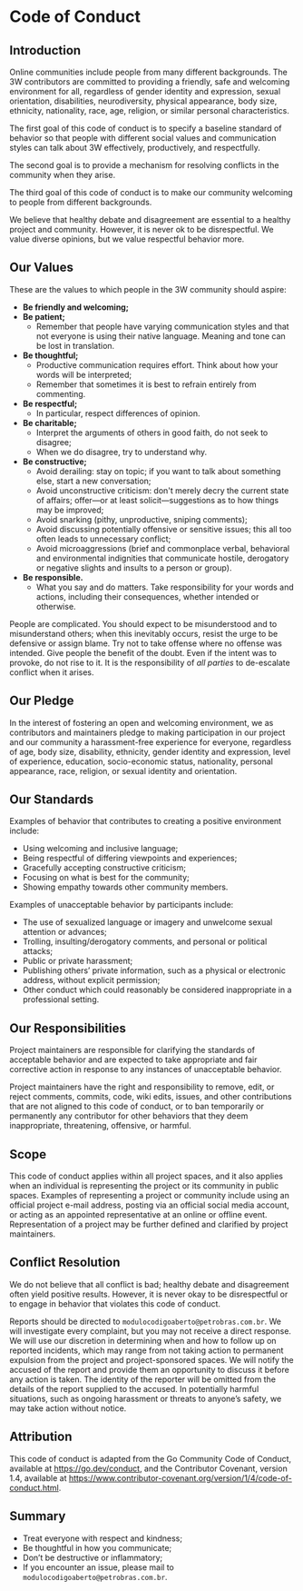 # Code of Conduct

## Introduction

Online communities include people from many different backgrounds. The 3W contributors are committed to providing a friendly, safe and welcoming environment for all, regardless of gender identity and expression, sexual orientation, disabilities, neurodiversity, physical appearance, body size, ethnicity, nationality, race, age, religion, or similar personal characteristics.

The first goal of this code of conduct is to specify a baseline standard of behavior so that people with different social values and communication styles can talk about 3W effectively, productively, and respectfully.

The second goal is to provide a mechanism for resolving conflicts in the community when they arise.

The third goal of this code of conduct is to make our community welcoming to people from different backgrounds.

We believe that healthy debate and disagreement are essential to a healthy project and community. However, it is never ok to be disrespectful. We value diverse opinions, but we value respectful behavior more.

## Our Values

These are the values to which people in the 3W community should aspire:

* **Be friendly and welcoming;**
* **Be patient;** 
  * Remember that people have varying communication styles and that not everyone is using their native language. Meaning and tone can be lost in translation.
* **Be thoughtful;** 
  * Productive communication requires effort. Think about how your words will be interpreted;
  * Remember that sometimes it is best to refrain entirely from commenting.
* **Be respectful;** 
  * In particular, respect differences of opinion.
* **Be charitable;** 
  * Interpret the arguments of others in good faith, do not seek to disagree;
  * When we do disagree, try to understand why.
* **Be constructive;** 
  * Avoid derailing: stay on topic; if you want to talk about something else, start a new conversation;
  * Avoid unconstructive criticism: don't merely decry the current state of affairs; offer—or at least solicit—suggestions as to how things may be improved;
  * Avoid snarking (pithy, unproductive, sniping comments);
  * Avoid discussing potentially offensive or sensitive issues; this all too often leads to unnecessary conflict;
  * Avoid microaggressions (brief and commonplace verbal, behavioral and environmental indignities that communicate hostile, derogatory or negative slights and insults to a person or group).
* **Be responsible.**
  * What you say and do matters. Take responsibility for your words and actions, including their consequences, whether intended or otherwise.
  
People are complicated. You should expect to be misunderstood and to misunderstand others; when this inevitably occurs, resist the urge to be defensive or assign blame. Try not to take offense where no offense was intended. Give people the benefit of the doubt. Even if the intent was to provoke, do not rise to it. It is the responsibility of _all parties_ to de-escalate conflict when it arises.

## Our Pledge

In the interest of fostering an open and welcoming environment, we as contributors and maintainers pledge to making participation in our project and our community a harassment-free experience for everyone, regardless of age, body size, disability, ethnicity, gender identity and expression, level of experience, education, socio-economic status, nationality, personal appearance, race, religion, or sexual identity and orientation.

## Our Standards

Examples of behavior that contributes to creating a positive environment include:

* Using welcoming and inclusive language;
* Being respectful of differing viewpoints and experiences;
* Gracefully accepting constructive criticism;
* Focusing on what is best for the community;
* Showing empathy towards other community members.

Examples of unacceptable behavior by participants include:

* The use of sexualized language or imagery and unwelcome sexual attention or advances;
* Trolling, insulting/derogatory comments, and personal or political attacks;
* Public or private harassment;
* Publishing others’ private information, such as a physical or electronic address, without explicit permission;
* Other conduct which could reasonably be considered inappropriate in a professional setting.

## Our Responsibilities

Project maintainers are responsible for clarifying the standards of acceptable behavior and are expected to take appropriate and fair corrective action in response to any instances of unacceptable behavior.

Project maintainers have the right and responsibility to remove, edit, or reject comments, commits, code, wiki edits, issues, and other contributions that are not aligned to this code of conduct, or to ban temporarily or permanently any contributor for other behaviors that they deem inappropriate, threatening, offensive, or harmful.

## Scope

This code of conduct applies within all project spaces, and it also applies when an individual is representing the project or its community in public spaces. Examples of representing a project or community include using an official project e-mail address, posting via an official social media account, or acting as an appointed representative at an online or offline event. Representation of a project may be further defined and clarified by project maintainers.

## Conflict Resolution

We do not believe that all conflict is bad; healthy debate and disagreement often yield positive results. However, it is never okay to be disrespectful or to engage in behavior that violates this code of conduct.

Reports should be directed to `modulocodigoaberto@petrobras.com.br`. We will investigate every complaint, but you may not receive a direct response. We will use our discretion in determining when and how to follow up on reported incidents, which may range from not taking action to permanent expulsion from the project and project-sponsored spaces. We will notify the accused of the report and provide them an opportunity to discuss it before any action is taken. The identity of the reporter will be omitted from the details of the report supplied to the accused. In potentially harmful situations, such as ongoing harassment or threats to anyone’s safety, we may take action without notice.

## Attribution

This code of conduct is adapted from the Go Community Code of Conduct, available at https://go.dev/conduct, and the Contributor Covenant, version 1.4, available at https://www.contributor-covenant.org/version/1/4/code-of-conduct.html.

## Summary

* Treat everyone with respect and kindness;
* Be thoughtful in how you communicate;
* Don’t be destructive or inflammatory;
* If you encounter an issue, please mail to `modulocodigoaberto@petrobras.com.br`.